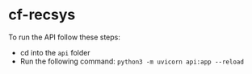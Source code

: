 # cf-recsys
To run the API follow these steps: 
- cd into the ```api``` folder
- Run the following command: ```python3 -m uvicorn api:app --reload```
